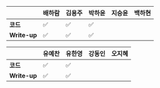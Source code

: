 |              | 배하람 | 김용주             | 박하윤 | 지승윤 | 백하현 |
| ------------ | ------ | ------------------ | ------ | ------ | ------ |
| **코드**     | :white_check_mark: | :white_check_mark: | :white_check_mark:|        |        |
| **Write-up** | :white_check_mark: | :white_check_mark: |:white_check_mark:|        |        |



|              | 유예찬 | 유한영 | 강동인 | 오지혜 |
| ------------ | ------ | ------ | ------ | ------ |
| **코드**     |:white_check_mark:|:white_check_mark:|        |        |
| **Write-up** |:white_check_mark:|:white_check_mark:|        |        |

